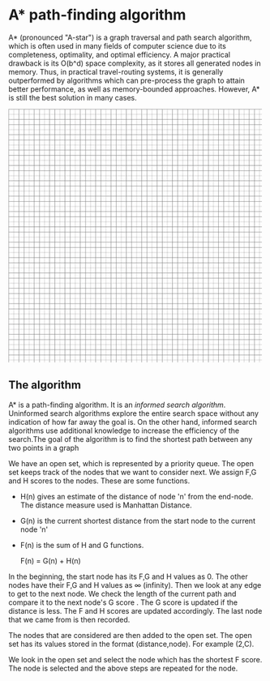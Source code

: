 # A* path-finding algorithm

A* (pronounced "A-star") is a graph traversal and path search algorithm, which is often used in many fields of computer science due to its completeness, optimality, and optimal efficiency. A major practical drawback is its O(b^d) space complexity, as it stores all generated nodes in memory. Thus, in practical travel-routing systems, it is generally outperformed by algorithms which can pre-process the graph to attain better performance, as well as memory-bounded approaches. However, A* is still the best solution in many cases.

<img src=demo.gif width=500 height=auto />

## The algorithm

A* is a path-finding algorithm. It is an *informed search algorithm*. Uninformed search algorithms explore the entire search space without any indication of how far away the goal is. On the other hand, informed search algorithms use additional knowledge to increase the efficiency of the search.The goal of the algorithm is to find the shortest path between any two points in a graph

We have an open set, which is represented by a priority queue. The open set keeps track of the nodes that we want to consider next. We assign F,G and H scores to the nodes. These are some functions.

- H(n) gives an estimate of the distance of node 'n' from the end-node. The distance measure used is Manhattan Distance.
- G(n) is the current shortest distance from the start node to the current node 'n'
- F(n) is the sum of H and G functions.
	
	F(n) = G(n) + H(n)

In the beginning, the start node has its F,G and H values as 0. The other nodes have their F,G and H values as ∞ (infinity). Then we look at any edge to get to the next node. We check the length of the current path and compare it to the next node's G score . The G score is updated if the distance is less. The F and H scores are updated accordingly. The last node that we came from is then recorded.

The nodes that are considered are then added to the open set. The open set has its values stored in the format (distance,node). For example (2,C).

We look in the open set and select the node which has the shortest F score. The node is selected and the above steps are repeated for the node.
